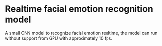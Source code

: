 # Realtime facial emotion recognition model
A small CNN model to recognize facial emotion realtime, the model can run without support from GPU with approximately 10 fps.
